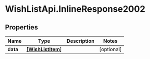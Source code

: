 # WishListApi.InlineResponse2002

## Properties
Name | Type | Description | Notes
------------ | ------------- | ------------- | -------------
**data** | [**[WishListItem]**](WishListItem.md) |  | [optional] 


